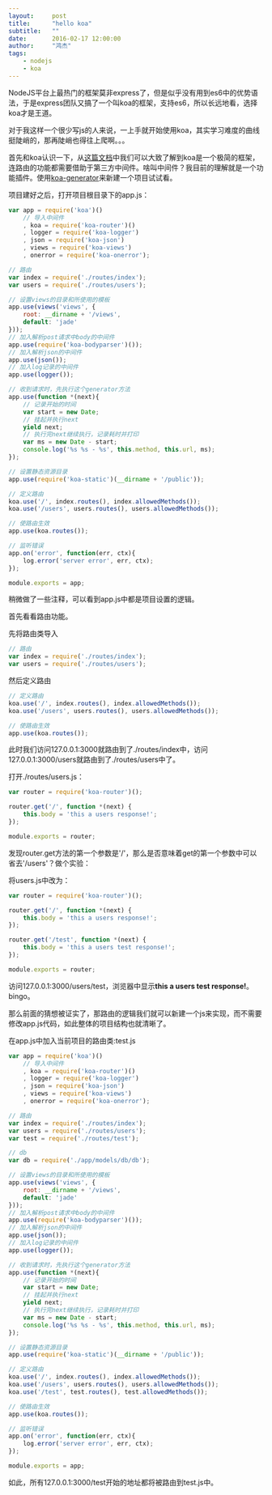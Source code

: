 ```yaml
---
layout:     post
title:      "hello koa"
subtitle:   ""
date:       2016-02-17 12:00:00
author:     "鸿杰"
tags:
    - nodejs
    - koa
---
```


NodeJS平台上最热门的框架莫非express了，但是似乎没有用到es6中的优势语法，于是express团队又搞了一个叫koa的框架，支持es6，所以长远地看，选择koa才是王道。

对于我这样一个很少写js的人来说，一上手就开始使用koa，其实学习难度的曲线挺陡峭的，那再陡峭也得往上爬啊。。。

首先和koa认识一下，从[这篇文档](https://cnodejs.org/topic/56650091e7cd33da066d6ee7)中我们可以大致了解到koa是一个极简的框架，连路由的功能都需要借助于第三方中间件。啥叫中间件？我目前的理解就是一个功能插件。使用[koa-generator](https://github.com/base-n/koa-generator/)来新建一个项目试试看。

项目建好之后，打开项目根目录下的app.js：

```js
var app = require('koa')()
	// 导入中间件
	, koa = require('koa-router')()
	, logger = require('koa-logger')
	, json = require('koa-json')
	, views = require('koa-views')
	, onerror = require('koa-onerror');

// 路由
var index = require('./routes/index');
var users = require('./routes/users');

// 设置views的目录和所使用的模板
app.use(views('views', {
	root: __dirname + '/views',
	default: 'jade'
}));
// 加入解析post请求中body的中间件
app.use(require('koa-bodyparser')());
// 加入解析json的中间件
app.use(json());
// 加入log记录的中间件
app.use(logger());

// 收到请求时，先执行这个generator方法
app.use(function *(next){
	// 记录开始的时间
	var start = new Date;
	// 挂起并执行next
	yield next;
	// 执行完next继续执行，记录耗时并打印
	var ms = new Date - start;
	console.log('%s %s - %s', this.method, this.url, ms);
});

// 设置静态资源目录
app.use(require('koa-static')(__dirname + '/public'));

// 定义路由
koa.use('/', index.routes(), index.allowedMethods());
koa.use('/users', users.routes(), users.allowedMethods());

// 使路由生效
app.use(koa.routes());

// 监听错误
app.on('error', function(err, ctx){
	log.error('server error', err, ctx);
});

module.exports = app;
```

稍微做了一些注释，可以看到app.js中都是项目设置的逻辑。

首先看看路由功能。

先将路由类导入

```js
// 路由
var index = require('./routes/index');
var users = require('./routes/users');
```

然后定义路由

```js
// 定义路由
koa.use('/', index.routes(), index.allowedMethods());
koa.use('/users', users.routes(), users.allowedMethods());

// 使路由生效
app.use(koa.routes());
```

此时我们访问127.0.0.1:3000就路由到了./routes/index中，访问127.0.0.1:3000/users就路由到了./routes/users中了。

打开./routes/users.js：

```js
var router = require('koa-router')();

router.get('/', function *(next) {
	this.body = 'this a users response!';
});

module.exports = router;
```

发现router.get方法的第一个参数是'/'，那么是否意味着get的第一个参数中可以省去'/users'？做个实验：

将users.js中改为：

```js
var router = require('koa-router')();

router.get('/', function *(next) {
	this.body = 'this a users response!';
});

router.get('/test', function *(next) {
	this.body = 'this a users test response!';
});

module.exports = router;
```

访问127.0.0.1:3000/users/test，浏览器中显示**this a users test response!**。bingo。

那么前面的猜想被证实了，那路由的逻辑我们就可以新建一个js来实现，而不需要修改app.js代码，如此整体的项目结构也就清晰了。

在app.js中加入当前项目的路由类:test.js

```js
var app = require('koa')()
	// 导入中间件
	, koa = require('koa-router')()
	, logger = require('koa-logger')
	, json = require('koa-json')
	, views = require('koa-views')
	, onerror = require('koa-onerror');

// 路由
var index = require('./routes/index');
var users = require('./routes/users');
var test = require('./routes/test');

// db
var db = require('./app/models/db/db');

// 设置views的目录和所使用的模板
app.use(views('views', {
	root: __dirname + '/views',
	default: 'jade'
}));
// 加入解析post请求中body的中间件
app.use(require('koa-bodyparser')());
// 加入解析json的中间件
app.use(json());
// 加入log记录的中间件
app.use(logger());

// 收到请求时，先执行这个generator方法
app.use(function *(next){
	// 记录开始的时间
	var start = new Date;
	// 挂起并执行next
	yield next;
	// 执行完next继续执行，记录耗时并打印
	var ms = new Date - start;
	console.log('%s %s - %s', this.method, this.url, ms);
});

// 设置静态资源目录
app.use(require('koa-static')(__dirname + '/public'));

// 定义路由
koa.use('/', index.routes(), index.allowedMethods());
koa.use('/users', users.routes(), users.allowedMethods());
koa.use('/test', test.routes(), test.allowedMethods());

// 使路由生效
app.use(koa.routes());

// 监听错误
app.on('error', function(err, ctx){
	log.error('server error', err, ctx);
});

module.exports = app;
```

如此，所有127.0.0.1:3000/test开始的地址都将被路由到test.js中。